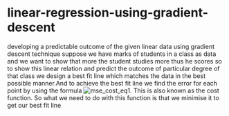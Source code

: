 # linear-regression-using-gradient-descent
developing a predictable outcome of the given linear data using gradient descent technique
suppose we have marks of students in a class as data and we want to show that more the student studies more thus he scores
so to show this linear relation and predict the outcome of particular degree of that class we design a best fit line which matches the data in the best possible manner.And to achieve the best fit line we find the error for each point by using the formula ![mse_cost_eq1](https://cloud.githubusercontent.com/assets/29049436/26561733/4a88fc10-44de-11e7-855a-341dfd9fa064.png).
This is also known as the cost function. So what we need to do with this function is that we minimise it to get our best fit line 
